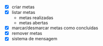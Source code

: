 - [x] criar metas
- [x] listar metas
    - metas realizadas 
    - metas abertas
- [x] marcar/desmarcar metas como concluidas
- [x] remover metas
- [x] sistema de mensagem